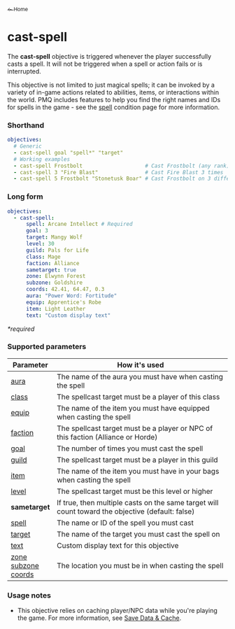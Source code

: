 <a href="../index.md"><sub>← Home</sub></a>

# cast-spell

The **cast-spell** objective is triggered whenever the player successfully casts a spell. It will not be triggered when a spell or action fails or is interrupted.

This objective is not limited to just magical spells; it can be invoked by a variety of in-game actions related to abilities, items, or interactions within the world. PMQ includes features to help you find the right names and IDs for spells in the game - see the [spell](../parameters/spell.md) condition page for more information.

### Shorthand

```yaml
objectives:
  # Generic
  - cast-spell goal "spell*" "target"
  # Working examples
  - cast-spell Frostbolt                    # Cast Frostbolt (any rank)
  - cast-spell 3 "Fire Blast"               # Cast Fire Blast 3 times
  - cast-spell 5 Frostbolt "Stonetusk Boar" # Cast Frostbolt on 3 different Stonetusk Boars
```

### Long form

```yaml
objectives:
  - cast-spell:
      spell: Arcane Intellect # Required
      goal: 3
      target: Mangy Wolf
      level: 30
      guild: Pals for Life
      class: Mage
      faction: Alliance
      sametarget: true
      zone: Elwynn Forest
      subzone: Goldshire
      coords: 42.41, 64.47, 0.3
      aura: "Power Word: Fortitude"
      equip: Apprentice's Robe
      item: Light Leather
      text: "Custom display text"
```

_*required_

### Supported parameters

| Parameter | How it's used |
|---|---|
| [aura](../parameters/aura.md) | The name of the aura you must have when casting the spell |
| [class](../parameters/class.md) | The spellcast target must be a player of this class |
| [equip](../parameters/equip.md) | The name of the item you must have equipped when casting the spell |
| [faction](../parameters/faction.md) | The spellcast target must be a player or NPC of this faction (Alliance or Horde) |
| [goal](../parameters/goal.md) | The number of times you must cast the spell |
| [guild](../parameters/guild.md) | The spellcast target must be a player in this guild |
| [item](../parameters/item.md) | The name of the item you must have in your bags when casting the spell |
| [level](../parameters/level.md) | The spellcast target must be this level or higher |
| **sametarget** | If true, then multiple casts on the same target will count toward the objective (default: false) |
| [spell](../parameters/spell.md) | The name or ID of the spell you must cast |
| [target](../parameters/target.md) | The name of the target you must cast the spell on |
| [text](../parameters/text.md) | Custom display text for this objective |
| [zone](../parameters/zone.md)<br/>[subzone](../parameters/zone.md)<br/>[coords](../parameters/coords.md) | The location you must be in when casting the spell |

### Usage notes

* This objective relies on caching player/NPC data while you're playing the game. For more information, see [Save Data & Cache](../guides/save-data.md).
